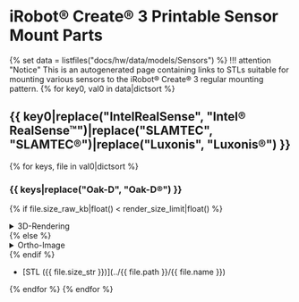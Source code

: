 # iRobot® Create® 3 Printable Sensor Mount Parts
{% set data = listfiles("docs/hw/data/models/Sensors") %}
!!! attention "Notice"
    This is an autogenerated page containing links to STLs suitable for mounting various sensors to the iRobot® Create® 3 regular mounting pattern.
{% for key0, val0 in data|dictsort %}
## {{ key0|replace("IntelRealSense", "Intel® RealSense™")|replace("SLAMTEC", "SLAMTEC®")|replace("Luxonis", "Luxonis®") }}
  {% for keys, file in val0|dictsort %}
### {{ keys|replace("Oak-D", "Oak-D®") }}
{% if file.size_raw_kb|float() < render_size_limit|float() %}
<details>
  <summary>3D-Rendering</summary>

  <script src="https://embed.github.com/view/3d/{{ repo }}/create3_docs/{{ org }}/docs/{{ file.path }}/{{ file.name }}"></script>

</details>
{% else %}
<details>
  <summary>Ortho-Image</summary>

  <img src="../../{{ file.path}}/{{ file.name|replace(file.extension, "png") }}"></img>

</details>
{% endif %}



* [STL ({{ file.size_str }})](../{{ file.path }}/{{ file.name }})

{% endfor %}
{% endfor %}

[^1]: All trademarks mentioned are the property of their respective owners.
